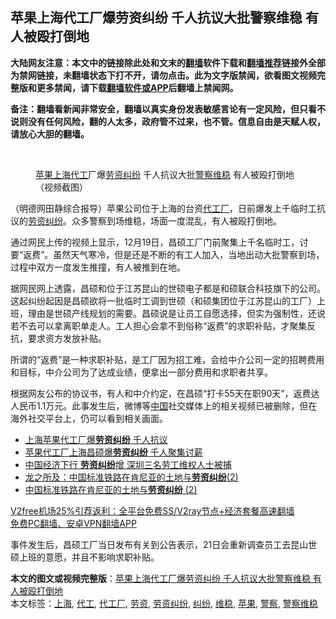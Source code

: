  <h2>苹果上海代工厂爆劳资纠纷 千人抗议大批警察维稳 有人被殴打倒地</h2> <p class="notice"><b>大陆网友注意：本文中的链接除此处和文末的<a href="https://github.com/bannedbook/fanqiang" >翻墙</a>软件下载和<a href="https://github.com/killgcd/justmysocks/blob/master/README.md">翻墙推荐</a>链接外全部为禁网链接，未翻墙状态下打不开，请勿点击。此为文字版禁闻，欲看图文视频完整版和更多禁闻，请下载<a href="https://github.com/bannedbook/fanqiang">翻墙软件或APP</a>后翻墙上禁闻网。</p><p>备注：翻墙看新闻非常安全，翻墙以真实身份发表敏感言论有一定风险，但只看不说则没有任何风险，翻的人太多，政府管不过来，也不管。信息自由是天赋人权，请放心大胆的翻墙。</b></p>  <div class="entry"> <br /> <figure><figcaption class="wp-caption-text"><a href="https://www.bannedbook.org/bnews/tag/%e8%8b%b9%e6%9e%9c/" class="st_tag internal_tag" rel="tag" title="标签 苹果 下的日志">苹果</a><a href="https://www.bannedbook.org/bnews/tag/%e4%b8%8a%e6%b5%b7/" class="st_tag internal_tag" rel="tag" title="标签 上海 下的日志">上海</a><a href="https://www.bannedbook.org/bnews/tag/%E4%BB%A3%E5%B7%A5/" class="st_tag internal_tag" rel="tag" title="标签 代工 下的日志">代工</a>厂爆<a href="https://www.bannedbook.org/bnews/tag/%E5%8A%B3%E8%B5%84%E7%BA%A0%E7%BA%B7/" class="st_tag internal_tag" rel="tag" title="标签 劳资纠纷 下的日志">劳资纠纷</a>  千人抗议大批<a href="https://www.bannedbook.org/bnews/tag/%e8%ad%a6%e5%af%9f/" class="st_tag internal_tag" rel="tag" title="标签 警察 下的日志">警察</a><a href="https://www.bannedbook.org/bnews/tag/%e7%bb%b4%e7%a8%b3/" class="st_tag internal_tag" rel="tag" title="标签 维稳 下的日志">维稳</a> 有人被殴打倒地（视频截图）</figcaption></figure> <p>（明德网田静综合报导）苹果公司位于上海的台资<a href="https://www.bannedbook.org/bnews/tag/%E4%BB%A3%E5%B7%A5%E5%8E%82/" class="st_tag internal_tag" rel="tag" title="标签 代工厂 下的日志">代工厂</a>，日前爆发上千临时工抗议的<a href="https://www.bannedbook.org/bnews/tag/%E5%8A%B3%E8%B5%84/" class="st_tag internal_tag" rel="tag" title="标签 劳资 下的日志">劳资</a><a href="https://www.bannedbook.org/bnews/tag/%E7%BA%A0%E7%BA%B7/" class="st_tag internal_tag" rel="tag" title="标签 纠纷 下的日志">纠纷</a>。众多警察到场维稳，场面一度混乱，有人被殴打倒地。</p> <p>通过网民上传的视频上显示，12月19日，昌硕工厂门前聚集上千名临时工，讨要“返费”。虽然天气寒冷，但是还是不断的有工人加入，当地出动大批警察到场，过程中双方一度发生推撞，有人被推到在地。</p>  <p></p> <p>据网民网上透露，昌硕和位于江苏昆山的世硕电子都是和硕联合科技旗下的公司。这起纠纷起因是昌硕欲将一批临时工调到世硕（和硕集团位于江苏昆山的工厂）上班，理由是世硕产线规划的需要。昌硕说是让员工自愿选择，但实为强制性，还说若不去可以拿离职单走人。工人担心会拿不到俗称“返费”的求职补贴，才聚集反抗，要求资方发放补贴。</p>  <p>所谓的“返费”是一种求职补贴，是工厂因为招工难，会给中介公司一定的招聘费用和目标，中介公司为了达成业绩，便拿出一部分费用和求职者共享。</p> <p>根据网友公布的协议书，有人和中介约定，在昌硕“打卡55天在职90天”，返费达人民币1.1万元。此事发生后，微博等<span class='wp_keywordlink_affiliate'><a href="https://www.bannedbook.org/" title="中国" target="_blank">中国</a></span>社交媒体上的相关视频已被删除，但在海外社交平台上，仍可以看到相关画面。</p>  <ul class='op-related-articles' title='相关阅读'> <li><a href='https://www.bannedbook.org/bnews/headline/20201221/1452261.html' target='_blank'>上海苹果代工厂爆<b>劳资纠纷</b> 千人抗议</a></li> <li><a href='https://www.bannedbook.org/bnews/ssgc/20201220/1451758.html' target='_blank'>苹果代工厂上海昌硕爆<b>劳资纠纷</b> 千人聚集讨薪</a></li> <li><a href='https://www.bannedbook.org/bnews/headline/20190228/1089120.html' target='_blank'>中国经济下行 <b>劳资纠纷</b>增 深圳三名劳工维权人士被捕</a></li> <li><a href='https://www.bannedbook.org/bnews/headline/20180825/989507.html' target='_blank'>龙之所及：中国标准铁路在肯尼亚的土地与<b>劳资纠纷</b>(2)</a></li> <li><a href='https://www.bannedbook.org/bnews/headline/20180825/989506.html' target='_blank'>中国标准铁路在肯尼亚的土地与<b>劳资纠纷</b> (2)</a></li> </ul> <p class="texttj"> <a href="https://github.com/bannedbook/fanqiang/wiki/V2ray%E6%9C%BA%E5%9C%BA" target="_blank">V2free机场25%引荐返利：全平台免费SS/V2ray节点+经济套餐高速翻墙</a><br/> <a href="https://github.com/bannedbook/fanqiang/wiki/%E7%A6%81%E9%97%BB%E7%BD%91%E5%AE%89%E5%8D%93%E7%BF%BB%E5%A2%99%E6%96%B0%E9%97%BBAPP" target="_blank">免费PC翻墙、安卓VPN翻墙APP</a></p><p>事件发生后，昌硕工厂当日发布有关到公告表示，21日会重新调查员工去昆山世硕上班的意愿，并且不影响求职补贴。</p><a name='sharetosocial'></a>       <div><b>本文的图文或视频完整版</b>：<a href='https://www.bannedbook.org/bnews/comments/20201222/1452469.html'>苹果上海代工厂爆劳资纠纷 千人抗议大批警察维稳 有人被殴打倒地</a></div>  </div><!--END ENTRY--> <div class="postfooter"> <div>本文标签：<a href="https://www.bannedbook.org/bnews/tag/%e4%b8%8a%e6%b5%b7/" rel="tag">上海</a>, <a href="https://www.bannedbook.org/bnews/tag/%E4%BB%A3%E5%B7%A5/" rel="tag">代工</a>, <a href="https://www.bannedbook.org/bnews/tag/%E4%BB%A3%E5%B7%A5%E5%8E%82/" rel="tag">代工厂</a>, <a href="https://www.bannedbook.org/bnews/tag/%E5%8A%B3%E8%B5%84/" rel="tag">劳资</a>, <a href="https://www.bannedbook.org/bnews/tag/%E5%8A%B3%E8%B5%84%E7%BA%A0%E7%BA%B7/" rel="tag">劳资纠纷</a>, <a href="https://www.bannedbook.org/bnews/tag/%E7%BA%A0%E7%BA%B7/" rel="tag">纠纷</a>, <a href="https://www.bannedbook.org/bnews/tag/%e7%bb%b4%e7%a8%b3/" rel="tag">维稳</a>, <a href="https://www.bannedbook.org/bnews/tag/%e8%8b%b9%e6%9e%9c/" rel="tag">苹果</a>, <a href="https://www.bannedbook.org/bnews/tag/%e8%ad%a6%e5%af%9f/" rel="tag">警察</a>, <a href="https://www.bannedbook.org/bnews/tag/%e8%ad%a6%e5%af%9f%e7%bb%b4%e7%a8%b3/" rel="tag">警察维稳</a></div>  </div><!--END POSTFOOTER--> 